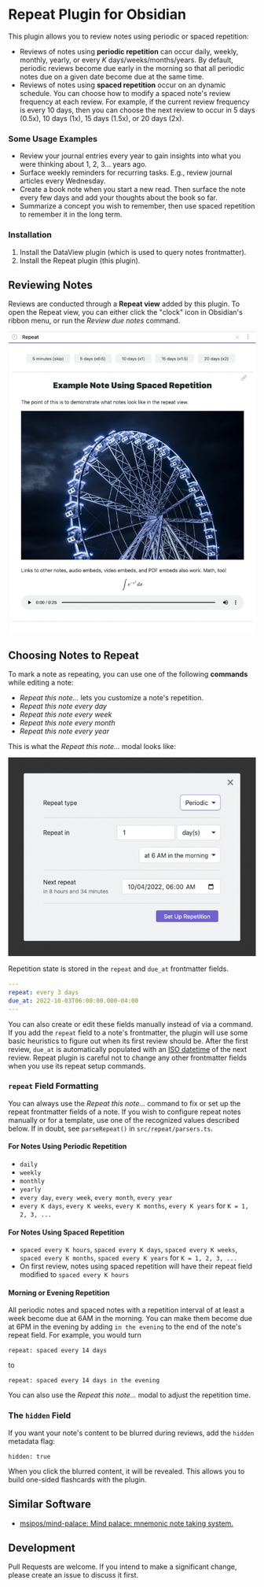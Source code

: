 # Repeat Plugin for Obsidian

This plugin allows you to review notes using periodic or spaced repetition:

*   Reviews of notes using **periodic repetition** can occur daily, weekly, monthly, yearly, or every _K_  days/weeks/months/years. By default, periodic reviews become due early in the morning so that all periodic notes due on a given date become due at the same time.
*   Reviews of notes using **spaced repetition** occur on an dynamic schedule. You can choose how to modify a spaced note's review frequency at each review. For example, if the current review frequency is every 10 days, then you can choose the next review to occur in 5 days (0.5x), 10 days (1x), 15 days (1.5x), or 20 days (2x).

### Some Usage Examples

*   Review your journal entries every year to gain insights into what you were thinking about 1, 2, 3... years ago.
*   Surface weekly reminders for recurring tasks. E.g., review journal articles every Wednesday.
*   Create a book note when you start a new read. Then surface the note every few days and add your thoughts about the book so far.
*   Summarize a concept you wish to remember, then use spaced repetition to remember it in the long term.

### Installation

1.  Install the DataView plugin (which is used to query notes frontmatter).
2.  Install the Repeat plugin (this plugin).

## Reviewing Notes

Reviews are conducted through a **Repeat view** added by this plugin. To open the Repeat view, you can either click the "clock" icon in Obsidian's ribbon menu, or run the _Review due notes_ command.

![A demonstration of Repeat Plugin's note reviews](./images/repeat-view.png)

## Choosing Notes to Repeat

To mark a note as repeating, you can use one of the following **commands** while editing a note:

*   _Repeat this note..._ lets you customize a note's repetition.
*   _Repeat this note every day_
*   _Repeat this note every week_
*   _Repeat this note every month_
*   _Repeat this note every year_

This is what the _Repeat this note..._ modal looks like:

![The "Repeat this note..." modal](./images/modal.png)

Repetition state is stored in the `repeat` and `due_at` frontmatter fields.

```yaml
---
repeat: every 3 days
due_at: 2022-10-03T06:00:00.000-04:00
---
```

You can also create or edit these fields manually instead of via a command. If you add the `repeat` field to a note's frontmatter, the plugin will use some basic heuristics to figure out when its first review should be. After the first review, `due_at` is automatically populated with an [ISO datetime](https://github.com/moment/luxon/blob/master/docs/parsing.md#iso-8601) of the next review. Repeat plugin is careful not to change any other frontmatter fields when you use its repeat setup commands.

### `repeat` Field Formatting

You can always use the _Repeat this note..._ command to fix or set up the repeat frontmatter fields of a note. If you wish to configure repeat notes manually or for a template, use one of the recognized values described below. If in doubt, see `parseRepeat()` in `src/repeat/parsers.ts`.
#### For **Notes Using Periodic Repetition**

*   `daily`
*   `weekly`
*   `monthly`
*   `yearly`
*   `every day`, `every week`, `every month`, `every year`
*   `every K days`, `every K weeks`, `every K months`, `every K years` for `K = 1, 2, 3, ...`

#### For **Notes Using Spaced Repetition**

*   `spaced every K hours`, `spaced every K days`, `spaced every K weeks`, `spaced every K months`, `spaced every K years` for `K = 1, 2, 3, ...`
*   On first review, notes using spaced repetition will have their repeat field modified to `spaced every K hours`

#### Morning or Evening Repetition

All periodic notes and spaced notes with a repetition interval of at least
a week become due at 6AM in the morning. You can make them become due at 6PM
in the evening by adding `in the evening` to the end of the note's repeat field.
For example, you would turn

```
repeat: spaced every 14 days
```

to

```
repeat: spaced every 14 days in the evening
```

You can also use the _Repeat this note..._ modal to adjust the repetition time.


### The `hidden` Field

If you want your note's content to be blurred during reviews, add the `hidden`
metadata flag:

```
hidden: true
```

When you click the blurred content, it will be revealed. This allows you to
build one-sided flashcards with the plugin.

## Similar Software

* [msipos/mind-palace: Mind palace: mnemonic note taking system.](https://github.com/msipos/mind-palace)

## Development

Pull Requests are welcome. If you intend to make a significant change, please create an issue to discuss it first.
